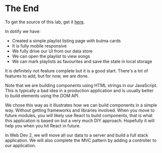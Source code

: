 # The End

To get the source of this lab, get it [here](./archives/js-playlist-1.7.0.zip).

In dotify we have:

* Created a simple playlist listing page with bulma cards
* It is fully mobile responsive
* We fully drive our UI from our data store
* We can open the playlist to view songs
* We can mark playlists as favourites and save the state in local storage

It is definitely not feature complete but it is a good start. There's a lot of features to add, but for now, we are done.

Note that we are building components using HTML strings in our JavaScript.  This is typically a bad idea in a production application and is usually better to build elements using the DOM API.

We chose this way as it illustrates how we can build components in a simple way.  Without getting frameworks and libraries involved.  When you move to future modules, you will likely use React to build components, that is what this application is based on but a very much DIY approach.  Hopefully it will help you when you hit React in future.

In Web Dev 2, we will move all our data to a server and build a full stack application.  We will also complete the MVC pattern by adding a controller to our application.